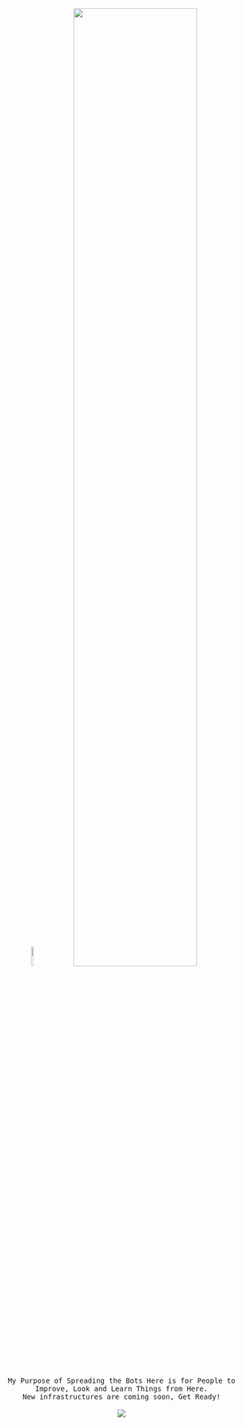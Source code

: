 <img align="right" width="30%">
<p align="center">
<br><br>
<img src="https://media2.giphy.com/media/r37YTbyHkHbu8p3x2A/giphy.gif" width="10%"></div>
<img width="70%" src= "https://readme-typing-svg.demolab.com?font=Fira+Code&pause=1000&color=FFFFFF&background=FF6AAA00&vCenter=false&multiline=true&width=435&height=30&lines=Hi+👋%2C+I'm+Korbila"><br>
<samp>
My Purpose of Spreading the Bots Here is for People to Improve, Look and Learn Things from Here.<br>
New infrastructures are coming soon, Get Ready!<br>
</samp>
<br>
<img src="https://komarev.com/ghpvc/?username=mykorbila">
</p>
